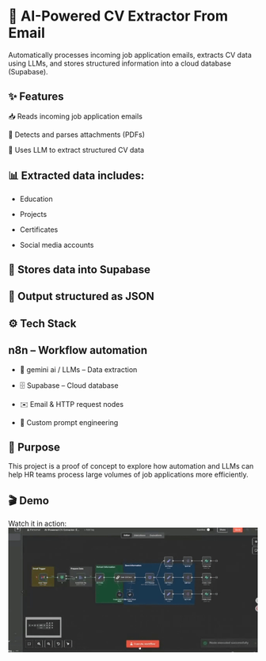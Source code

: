 # 🚀 AI-Powered CV Extractor From Email
Automatically processes incoming job application emails, extracts CV data using LLMs, and stores structured information into a cloud database (Supabase).

## ✨ Features
📥 Reads incoming job application emails

📎 Detects and parses attachments (PDFs)

🤖 Uses LLM to extract structured CV data

## 📊 Extracted data includes:

- Education

- Projects

- Certificates

- Social media accounts

## 💾 Stores data into Supabase

## 📂 Output structured as JSON

## ⚙️ Tech Stack
## n8n – Workflow automation

- 🤖 gemini ai / LLMs – Data extraction

- 🗄️ Supabase – Cloud database

- ✉️ Email & HTTP request nodes

- 🎯 Custom prompt engineering

## 🎯 Purpose
This project is a proof of concept to explore how automation and LLMs can help HR teams process large volumes of job applications more efficiently.

## 🎬 Demo

Watch it in action:  
![Demo](https://raw.githubusercontent.com/RealTechno/AI-Powered-CV-Extractor-From-Email/main/demo.gif)

